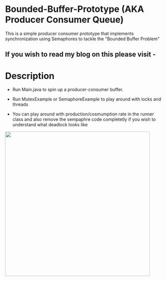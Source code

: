 # Bounded-Buffer-Prototype (AKA Producer Consumer Queue)
This is a simple producer consumer prototype that implements synchronization using Semaphores to tackle the "Bounded Buffer Problem"

## If you wish to read my blog on this please visit - 


# Description
- Run Main.java to spin up a producer-consumer buffer.
-  Run MutexExample or SemaphoreExample to play around with locks and threads

- You can play around with production/cosmumption rate in the runner class and also remove the sempaphre code completetly if you wish to understand what deadlock looks like
<img width="465" alt="" src="https://github.com/Aashay12/Bounded-Buffer-Prototype/assets/32494313/505d5d26-64b1-4344-8225-b27591a61815">

